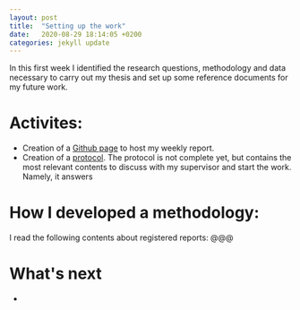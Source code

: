 ```yaml
---
layout: post
title:  "Setting up the work"
date:   2020-08-29 18:14:05 +0200
categories: jekyll update
---
```

In this first week I identified the research questions, methodology and data necessary to carry out my thesis and set up some reference documents for my future work.

# Activites:
- Creation of a <a href="https://mangiafrangette.github.io/thesis-report/" target="_blank">Github page</a> to host my weekly report.   
- Creation of a <a href="https://www.protocols.io/view/a-methodology-for-extracting-and-exploring-researc-bkc5ksy6" target="_blank">protocol</a>. The protocol is not complete yet, but contains the most relevant contents to discuss with my supervisor and start the work. Namely, it answers 

# How I developed a methodology:
I read the following contents about registered reports: @@@

# What's next
- 
 